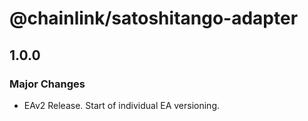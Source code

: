 # @chainlink/satoshitango-adapter

## 1.0.0

### Major Changes

- EAv2 Release. Start of individual EA versioning.
